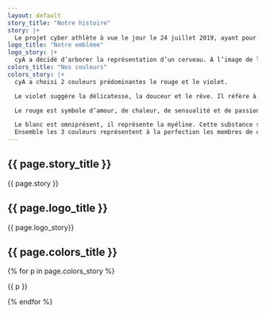```yaml
---
layout: default
story_title: "Notre histoire"
story: |+
  Le projet cyber athlète à vue le jour le 24 juillet 2019, ayant pour objectif de créer un collectif de joueurs répondant à divers critères. Le concept est d’assembler différents joueurs partageant les mêmes aspirations, ainsi qu’une mentalité compatible de manière à s’entraider lors d’entraînements collectifs. En d’autres mots, il s’agit de mettre en place, de manière concrète et structurée, des entraînements semblables aux organisations existantes dans le sport traditionnel. Notre but premier, est de gagner la confiance des joueurs. C’était la condition ​sine qua non ​ avant de lancer notre structure. C'est pour cela que nous avons lancé notre projet concrètement en janvier, car nous avons réussi à avoir la confiance de tous les joueurs. Nous avons prouvé qu'avec cet encadrement et la volonté de travail les joueurs pourraient réussir.
logo_title: "Notre emblème"
logo_story: |+
  cyA a décidé d’arborer la représentation d’un cerveau. À l’image de la réflexion sur la génèse du projet, nous voulons que nos joueurs et notre équipe, jouent, s'entraînent et évoluent dans la vie de manière intelligente. cyA est un prolongement de l'enseignement du savoir être et du savoir faire, nécessaire au développement de chaques individus. Si le ventre est le centre de nos émotions, le cerveau est celui de l’intelligence, de la réflexion et du questionnement. C’est sous son égide que notre structure se place, en prônant l’esport sain sous toutes ses facettes. Si cyA sur le logo est disposé en cy.A, c’est pour démarquer entre le simple cerveau cybernétique purement codé, avec l’athlète travaillant jour et nuit pour ses objectifs. cyA est la rencontre entre l’intelligence, et la performance.
colors_title: "Nos couleurs"
colors_story: |+
  cyA a choisi 2 couleurs prédominantes le rouge et le violet.

  Le violet suggère la délicatesse, la douceur et le rêve. Il réfère à la magie, au fantastique, à l’imaginaire. Cette couleur véhicule des valeurs de sérénité et de spiritualité et peut être associée à la prospérité et à la noblesse.

  Le rouge est symbole d’amour, de chaleur, de sensualité et de passion. Il apporte une sensation de chaleur. C’est la couleur la plus puissante, la plus dynamique et avec le plus fort potentiel d’action.

  Le blanc est omniprésent, il représente la myéline. Cette substance se retrouve dans le cerveau protège, et sert à la propagation nerveuse de l’information pour les neurones.
  Ensemble les 3 couleurs représentent à la perfection les membres de cyA. Ils sont débordant de passion, de dynamisme au coeur de l’action, tout en laissant place à leurs réflexions. Le tout, lié par la myéline, accélérateur d’information.
---
```

<div>

<section>
  <h2>{{ page.story_title }}</h2>
  <p>
    {{ page.story }}
  </p>
</section>

<section>
  <h2>{{ page.logo_title }}</h2>
  <p>
    {{ page.logo_story}}
  </p>
</section>

<section>
  <div>
    <h2>{{ page.colors_title }}</h2>
    {% for p in page.colors_story %}
    <p>{{ p }}</p>
    {% endfor %}
  </div>
</section>
</div>

